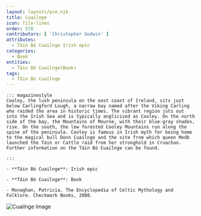 ```yaml
---
layout: layouts/pce.njk
title: Cuailnge
icon: file-lines
order: 578
contributors: [ 'Christopher Godwin' ]
attributes:
  - Táin Bó Cuailnge Irish epic
categories:
  - Book
entities:
  - Táin Bó Cuailnge(Book)
tags:
  - Táin Bó Cuailnge
---
```

``` tab [group1:Info]
::: magazinestyle
Cooley, the lush peninsula on the east coast of Ireland, sits just below Carlingford Lough, a narrow bay named after the Viking Carling who raided the area in historic times. The vibrant region juts out into the Irish Sea and is typically anglicized as Cooley. On the north side of the bay, the Mountains of Mourne, with their blue-gray shades, rise. On the south, the low forested Cooley Mountains run along the spine of the peninsula. Cooley is famous in Irish myth for being home to the magical bull Donn Cuailnge and the site from which queen Medb launched the Táin or Cattle raid from her stronghold in Cruachan. Further information on the Táin Bó Cuailnge can be found.

:::
```
``` tab [group1:Attributes]
- **Táin Bó Cuailnge**: Irish epic
```
``` tab [group1:Entities]
- **Táin Bó Cuailnge**: Book
```
``` tab [group1:Sources]
- Monaghan, Patricia. The Encyclopedia of Celtic Mythology and Folklore. Checkmark Books, 2008.
```
![Cuailnge Image](https://upload.wikimedia.org/wikipedia/commons/1/1e/Cooley_Peninsula_in_Ireland.png)
